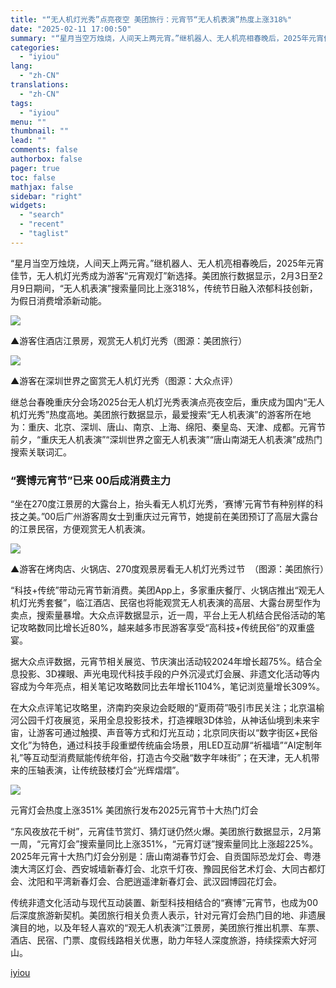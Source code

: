 ```yaml
---
title: "“无人机灯光秀”点亮夜空 美团旅行：元宵节“无人机表演”热度上涨318%"
date: "2025-02-11 17:00:50"
summary: "“星月当空万烛烧，人间天上两元宵。”继机器人、无人机亮相春晚后，2025年元宵佳节，无人机灯光秀成为..."
categories:
  - "iyiou"
lang:
  - "zh-CN"
translations:
  - "zh-CN"
tags:
  - "iyiou"
menu: ""
thumbnail: ""
lead: ""
comments: false
authorbox: false
pager: true
toc: false
mathjax: false
sidebar: "right"
widgets:
  - "search"
  - "recent"
  - "taglist"
---
```


“星月当空万烛烧，人间天上两元宵。”继机器人、无人机亮相春晚后，2025年元宵佳节，无人机灯光秀成为游客“元宵观灯”新选择。美团旅行数据显示，2月3日至2月9日期间，“无人机表演”搜索量同比上涨318%，传统节日融入浓郁科技创新，为假日消费增添新动能。

![](https://diting-hetu.iyiou.com/FMkXiQX1uWzb04CQ6aYF.png)

▲游客住酒店江景房，观赏无人机灯光秀（图源：美团旅行）

![](https://diting-hetu.iyiou.com/HQOcv2gncr8NURUMrTuJ.png)

▲游客在深圳世界之窗赏无人机灯光秀（图源：大众点评）

继总台春晚重庆分会场2025台无人机灯光秀表演点亮夜空后，重庆成为国内“无人机灯光秀”热度高地。美团旅行数据显示，最爱搜索“无人机表演”的游客所在地为：重庆、北京、深圳、唐山、南京、上海、绵阳、秦皇岛、天津、成都。元宵节前夕，“重庆无人机表演”“深圳世界之窗无人机表演”“唐山南湖无人机表演”成热门搜索关联词汇。

### “赛博元宵节”已来 00后成消费主力

“坐在270度江景房的大露台上，抬头看无人机灯光秀，‘赛博’元宵节有种别样的科技之美。”00后广州游客周女士到重庆过元宵节，她提前在美团预订了高层大露台的江景民宿，方便观赏无人机表演。

![](https://diting-hetu.iyiou.com/KGHY8f6SSOiMwmlavQS7.png)

▲游客在烤肉店、火锅店、270度观景房看无人机灯光秀过节  （图源：美团旅行）

“科技+传统”带动元宵节新消费。美团App上，多家重庆餐厅、火锅店推出“观无人机灯光秀套餐”，临江酒店、民宿也将能观赏无人机表演的高层、大露台房型作为卖点，搜索量暴增。大众点评数据显示，近一周，平台上无人机结合民俗活动的笔记攻略数同比增长近80%，越来越多市民游客享受“高科技+传统民俗”的双重盛宴。

据大众点评数据，元宵节相关展览、节庆演出活动较2024年增长超75%。结合全息投影、3D裸眼、声光电现代科技手段的户外沉浸式灯会展、非遗文化活动等内容成为今年亮点，相关笔记攻略数同比去年增长1104%，笔记浏览量增长309%。

在大众点评笔记攻略里，济南趵突泉边会眨眼的“夏雨荷”吸引市民关注；北京温榆河公园千灯夜展览，采用全息投影技术，打造裸眼3D体验，从神话仙境到未来宇宙，让游客可通过触摸、声音等方式和灯光互动；北京同庆街以“数字街区+民俗文化”为特色，通过科技手段重塑传统庙会场景，用LED互动屏“祈福墙”“AI定制年礼”等互动型消费赋能传统年俗，打造古今交融“数字年味街”；在天津，无人机带来的压轴表演，让传统鼓楼灯会“光辉熠熠”。

![](https://diting-hetu.iyiou.com/prURsC3oH7TlMbD4WXwA.png)

元宵灯会热度上涨351% 美团旅行发布2025元宵节十大热门灯会

“东风夜放花千树”，元宵佳节赏灯、猜灯谜仍然火爆。美团旅行数据显示，2月第一周，“元宵灯会”搜索量同比上涨351%，“元宵灯谜”搜索量同比上涨超225%。2025年元宵十大热门灯会分别是：唐山南湖春节灯会、自贡国际恐龙灯会、粤港澳大湾区灯会、西安城墙新春灯会、北京千灯夜、豫园民俗艺术灯会、大同古都灯会、沈阳和平湾新春灯会、合肥逍遥津新春灯会、武汉园博园花灯会。

传统非遗文化活动与现代互动装置、新型科技相结合的“赛博”元宵节，也成为00后深度旅游新契机。美团旅行相关负责人表示，针对元宵灯会热门目的地、非遗展演目的地，以及年轻人喜欢的“观无人机表演”江景房，美团旅行推出机票、车票、酒店、民宿、门票、度假线路相关优惠，助力年轻人深度旅游，持续探索大好河山。

[iyiou](https://www.iyiou.com/news/202502111089962)
